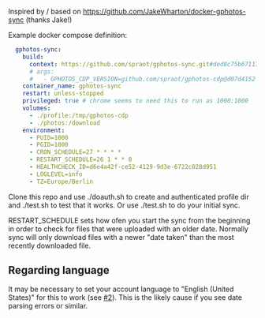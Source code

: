 Inspired by / based on https://github.com/JakeWharton/docker-gphotos-sync (thanks Jake!)

Example docker compose definition:

```yaml
  gphotos-sync:
    build:
      context: https://github.com/spraot/gphotos-sync.git#ded8c75b67117a5a2ee9ca75c1327d5539dcccc4 # set to latest commit (full SHA)
      # args:
      #   - GPHOTOS_CDP_VERSION=github.com/spraot/gphotos-cdp@d07d4152 # Optionally override the version of gphotos-cdp to use
    container_name: gphotos-sync
    restart: unless-stopped
    privileged: true # chrome seems to need this to run as 1000:1000
    volumes:
      - ./profile:/tmp/gphotos-cdp
      - ./photos:/download
    environment:
      - PUID=1000
      - PGID=1000
      - CRON_SCHEDULE=27 * * * *
      - RESTART_SCHEDULE=26 1 * * 0
      - HEALTHCHECK_ID=d6e4a42f-ce52-4129-9d3e-6722c028d951
      - LOGLEVEL=info
      - TZ=Europe/Berlin
```

Clone this repo and use ./doauth.sh to create and authenticated profile dir and ./test.sh to test that it works. Or use ./test.sh to do your initial sync.

RESTART_SCHEDULE sets how ofen you start the sync from the beginning in order to check for files that were uploaded with an older date. Normally sync will only download files with a newer "date taken" than the most recently downloaded file.

## Regarding language

It may be necessary to set your account language to "English (United States)" for this to work (see [#2](https://github.com/spraot/gphotos-sync/issues/2)). This is the likely cause if you see date parsing errors or similar.

